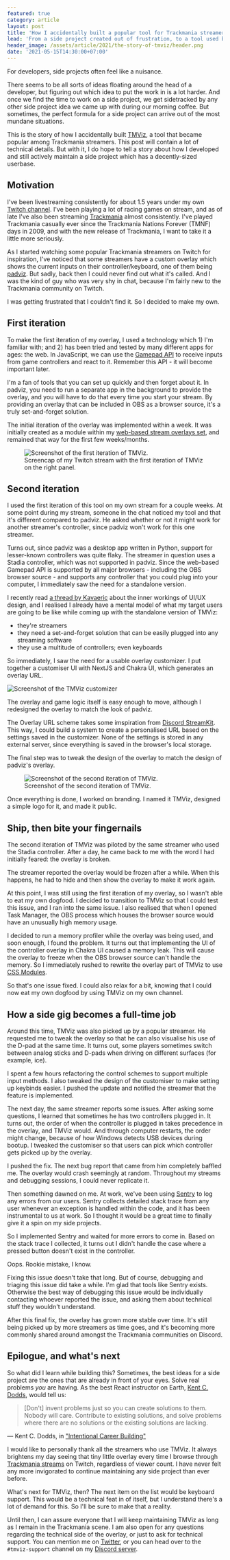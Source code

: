 ```yaml
---
featured: true
category: article
layout: post
title: 'How I accidentally built a popular tool for Trackmania streamers: the story of TMViz'
lead: 'From a side project created out of frustration, to a tool used by many.'
header_image: /assets/article/2021/the-story-of-tmviz/header.png
date: '2021-05-15T14:30:00+07:00'
---
```


For developers, side projects often feel like a nuisance.

There seems to be all sorts of ideas floating around the head of a developer, but figuring out which idea to put the work in is a lot harder. And once we find the time to work on a side project, we get sidetracked by any other side project idea we came up with during our morning coffee. But sometimes, the perfect formula for a side project can arrive out of the most mundane situations.

This is the story of how I accidentally built [TMViz](https://tmviz.vercel.app/), a tool that became popular among Trackmania streamers. This post will contain a lot of technical details. But with it, I do hope to tell a story about how I developed and still actively maintain a side project which has a decently-sized userbase.

## Motivation

I've been livestreaming consistently for about 1.5 years under my own [Twitch channel](https://www.twitch.tv/resir014). I've been playing a lot of racing games on stream, and as of late I've also been streaming [Trackmania](https://trackmania.com/) almost consistently. I've played Trackmania casually ever since the Trackmania Nations Forever (TMNF) days in 2009, and with the new release of Trackmania, I want to take it a little more seriously.

As I started watching some popular Trackmania streamers on Twitch for inspiration, I've noticed that some streamers have a custom overlay which shows the current inputs on their controller/keyboard, one of them being [padviz](https://github.com/piatf/padviz). But sadly, back then I could never find out what it's called. And I was the kind of guy who was very shy in chat, because I'm fairly new to the Trackmania community on Twitch.

I was getting frustrated that I couldn't find it. So I decided to make my own.

## First iteration

To make the first iteration of my overlay, I used a technology which 1) I'm familiar with; and 2) has been tried and tested by many different apps for ages: the web. In JavaScript, we can use the [Gamepad API](https://developer.mozilla.org/en-US/docs/Web/API/Gamepad_API) to receive inputs from game controllers and react to it. Remember this API - it will become important later.

I'm a fan of tools that you can set up quickly and then forget about it. In padviz, you need to run a separate app in the background to provide the overlay, and you will have to do that every time you start your stream. By providing an overlay that can be included in OBS as a browser source, it's a truly set-and-forget solution.

The initial iteration of the overlay was implemented within a week. It was initially created as a module within my [web-based stream overlays set](https://github.com/resir014/stream-overlays), and remained that way for the first few weeks/months.

<figure>
  <img src="/assets/article/2021/the-story-of-tmviz/tmviz-01-screenshot.jpg" alt="Screenshot of the first iteration of TMViz." />
  <figcaption>Screencap of my Twitch stream with the first iteration of TMViz on the right panel.</figcaption>
</figure>

## Second iteration

I used the first iteration of this tool on my own stream for a couple weeks. At some point during my stream, someone in the chat noticed my tool and that it's different compared to padviz. He asked whether or not it might work for another streamer's controller, since padviz won't work for this one streamer.

Turns out, since padviz was a desktop app written in Python, support for lesser-known controllers was quite flaky. The streamer in question uses a Stadia controller, which was not supported in padviz. Since the web-based Gamepad API is supported by all major browsers - including the OBS browser source - and supports any controller that you could plug into your computer, I immediately saw the need for a standalone version.

I recently read [a thread by Kavaeric](https://twitter.com/Kavaeric/status/1391933781901197319) about the inner workings of UI/UX design, and I realised I already have a mental model of what my target users are going to be like while coming up with the standalone version of TMViz:

- they're streamers
- they need a set-and-forget solution that can be easily plugged into any streaming software
- they use a multitude of controllers; even keyboards

So immediately, I saw the need for a usable overlay customizer. I put together a customiser UI with NextJS and Chakra UI, which generates an overlay URL.

![Screenshot of the TMViz customizer](/assets/article/2021/the-story-of-tmviz/tmviz-customizer.png)

The overlay and game logic itself is easy enough to move, although I redesigned the overlay to match the look of padviz.

The Overlay URL scheme takes some imspiration from [Discord StreamKit](https://streamkit.discord.com/overlay). This way, I could build a system to create a personalised URL based on the settings saved in the customizer. None of the settings is stored in any external server, since everything is saved in the browser's local storage.

The final step was to tweak the design of the overlay to match the design of padviz's overlay.

<figure>
  <img src="/assets/article/2021/the-story-of-tmviz/tmviz-02-screenshot.png" alt="Screenshot of the second iteration of TMViz." />
  <figcaption>Screenshot of the second iteration of TMViz.</figcaption>
</figure>

Once everything is done, I worked on branding. I named it TMViz, designed a simple logo for it, and made it public.

## Ship, then bite your fingernails

The second iteration of TMViz was piloted by the same streamer who used the Stadia controller. After a day, he came back to me with the word I had initially feared: the overlay is broken.

The streamer reported the overlay would be frozen after a while. When this happens, he had to hide and then show the overlay to make it work again.

At this point, I was still using the first iteration of my overlay, so I wasn't able to eat my own dogfood. I decided to transition to TMViz so that I could test this issue, and I ran into the same issue. I also realised that when I opened Task Manager, the OBS process which houses the browser source would have an unusually high memory usage.

I decided to run a memory profiler while the overlay was being used, and soon enough, I found the problem. It turns out that implementing the UI of the controller overlay in Chakra UI caused a memory leak. This will cause the overlay to freeze when the OBS browser source can't handle the memory. So I immediately rushed to rewrite the overlay part of TMViz to use [CSS Modules](https://nextjs.org/docs/basic-features/built-in-css-support#adding-component-level-css).

So that's one issue fixed. I could also relax for a bit, knowing that I could now eat my own dogfood by using TMViz on my own channel.

## How a side gig becomes a full-time job

Around this time, TMViz was also picked up by a popular streamer. He requested me to tweak the overlay so that he can also visualise his use of the D-pad at the same time. It turns out, some players sometimes switch between analog sticks and D-pads when driving on different surfaces (for example, ice).

I spent a few hours refactoring the control schemes to support multiple input methods. I also tweaked the design of the customiser to make setting up keybinds easier. I pushed the update and notified the streamer that the feature is implemented.

The next day, the same streamer reports some issues. After asking some questions, I learned that sometimes he has two controllers plugged in. It turns out, the order of when the controller is plugged in takes precedence in the overlay, and TMViz would. And through computer restarts, the order might change, because of how Windows detects USB devices during bootup. I tweaked the customiser so that users can pick which controller gets picked up by the overlay.

I pushed the fix. The next bug report that came from him completely baffled me. The overlay would crash seemingly at random. Throughout my streams and debugging sessions, I could never replicate it.

Then something dawned on me. At work, we've been using [Sentry](https://sentry.io/) to log any errors from our users. Sentry collects detailed stack trace from any user whenever an exception is handled within the code, and it has been instrumental to us at work. So I thought it would be a great time to finally give it a spin on my side projects.

So I implemented Sentry and waited for more errors to come in. Based on the stack trace I collected, it turns out I didn't handle the case where a pressed button doesn't exist in the controller.

Oops. Rookie mistake, I know.

Fixing this issue doesn't take that long. But of course, debugging and triaging this issue did take a while. I'm glad that tools like Sentry exists. Otherwise the best way of debugging this issue would be individually contacting whoever reported the issue, and asking them about technical stuff they wouldn't understand.

After this final fix, the overlay has grown more stable over time. It's still being picked up by more streamers as time goes, and it's becoming more commonly shared around amongst the Trackmania communities on Discord.

## Epilogue, and what's next

So what did I learn while building this? Sometimes, the best ideas for a side project are the ones that are already in front of your eyes. Solve real problems _you_ are having. As the best React instructor on Earth, [Kent C. Dodds](https://twitter.com/kentcdodds), would tell us:

> [Don't] invent problems just so you can create solutions to them. Nobody will care. Contribute to existing solutions, and solve problems where there are no solutions or the existing solutions are lacking.

&mdash; Kent C. Dodds, in ["Intentional Career Building"](https://kentcdodds.com/blog/intentional-career-building)

I would like to personally thank all the streamers who use TMViz. It always brightens my day seeing that tiny little overlay every time I browse through [Trackmania streams](https://www.twitch.tv/directory/game/TrackMania) on Twitch, regardless of viewer count. I have never felt any more invigorated to continue maintaining any side project than ever before.

What's next for TMViz, then? The next item on the list would be keyboard support. This would be a technical feat in of itself, but I understand there's a lot of demand for this. So I'll be sure to make that a reality.

Until then, I can assure everyone that I will keep maintaining TMViz as long as I remain in the Trackmania scene. I am also open for any questions regarding the technical side of the overlay, or just to ask for technical support. You can mention me on [Twitter](https://twitter.com/resir014), or you can head over to the `#tmviz-support` channel on my [Discord server](https://discord.gg/ws3P4wf).
